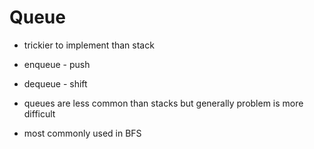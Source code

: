# Queue

- trickier to implement than stack
- enqueue - push
- dequeue - shift

- queues are less common than stacks but generally problem is more difficult
- most commonly used in BFS
